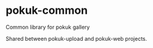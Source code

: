 # pokuk-common
Common library for pokuk gallery

Shared between pokuk-upload and pokuk-web projects.
